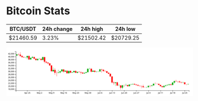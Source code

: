 # Bitcoin Stats

BTC/USDT|24h change|24h high|24h low|
|---|---|---|---|
|$21460.59|3.23%|$21502.42|$20729.25|

<img src="./chart.svg">
